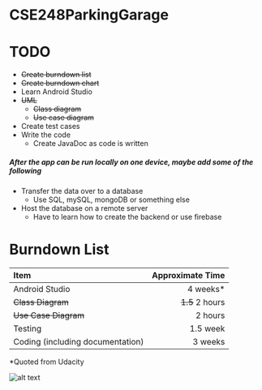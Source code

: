 # CSE248ParkingGarage

# TODO

* ~~Create burndown list~~
* ~~Create burndown chart~~
* Learn Android Studio
* ~~UML~~
  * ~~Class diagram~~
  * ~~Use case diagram~~
* Create test cases
* Write the code
  * Create JavaDoc as code is written

##### After the app can be run locally on one device, maybe add some of the following

* Transfer the data over to a database
  * Use SQL, mySQL, mongoDB or something else
* Host the database on a remote server
  * Have to learn how to create the backend or use firebase

# Burndown List

Item | Approximate Time
:--- | ---:
Android Studio | 4 weeks*
~~Class Diagram~~ | ~~1.5~~ 2 hours
~~Use Case Diagram~~ | 2 hours
Testing | 1.5 week
Coding (including documentation) | 3 weeks

\*Quoted from Udacity

![alt text](https://github.com/dennis12hahn/CSE248ParkingGarage/blobl/master/burndown-chart.svg "Burndown Chart")
